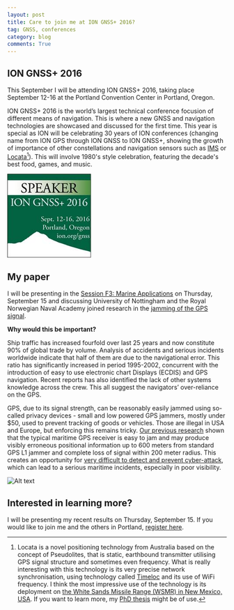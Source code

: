 ```yaml
---
layout: post
title: Care to join me at ION GNSS+ 2016? 
tag: GNSS, conferences
category: blog
comments: True
---
```



## ION GNSS+ 2016

This September I will be attending ION GNSS+ 2016, taking place September 12-16 at the Portland Convention Center in Portland, Oregon.

ION GNSS+ 2016 is the world’s largest technical conference focusion of different means of navigation. This is where a new GNSS and navigation technologies are showcased and discussed for the first time. This year is special as ION will be celebrating 30 years of ION conferences (changing name from ION GPS through ION GNSS to ION GNSS+, showing the growth of importance of other constellations and navigation sensors such as [IMS](https://en.wikipedia.org/wiki/Inertial_navigation_system) or [Locata](http://www.locata.com/technology/)[^1]). This will involve 1980's style celebration, featuring the decade's best food, games, and music. 

![Alt text](https://raw.githubusercontent.com/DfAC/DfAC.github.io/master/pics/ION2016_speaker.jpg "ION GNSS+ 2016")

## My paper

I will be presenting in the [Session F3: Marine Applications](https://www.ion.org/gnss/sessions.cfm?sessionID=511) on Thursday, September 15 and discussing University of Nottingham and the Royal Norwegian Naval Academy joined research in the [jamming of the GPS signal](https://www.ion.org/gnss/abstracts.cfm?paperID=4298).

**Why would this be important?**


Ship traffic has increased fourfold over last 25 years and now constitute 90% of global trade by volume. Analysis of accidents and serious incidents worldwide indicate that half of them are due to the navigational error. This ratio has significantly increased in period 1995-2002, concurrent with the introduction of easy to use electronic chart Displays (ECDIS) and GPS navigation. Recent reports has also identified the lack of other systems knowledge across the crew. 
This all suggest the navigators’ over-reliance on the GPS.

GPS, due to its signal strength, can be reasonably easily jammed using so-called privacy devices - small and low powered GPS jammers, mostly under $50, used to prevent tracking of goods or vehicles. Those are illegal in USA and Europe, but enforcing this remains tricky. [Our previous research](http://journals.cambridge.org/action/displayAbstract?fromPage=online&aid=10406405&fileId=S0373463316000473) shown that the typical maritime GPS receiver is easy to jam and may produce visibly erroneous positional information up to 600 meters from standard GPS L1 jammer and complete loss of signal within 200 meter radius.
This creates an opportunity for [very difficult to detect and prevent cyber-attack](https://thestack.com/cloud/2016/07/22/research-aims-to-prevent-maritime-gps-cyber-attacks/), which can lead to a serious maritime incidents, especially in poor visibility.


![Alt text](https://thestack.com/wp-content/uploads/2016/07/ship-collision-832x333.jpg "Marintime incident")


## Interested in learning more?

I will be presenting my recent results on Thursday, September 15. If you would like to join me and the others in Portland, [register here](https://www.ion.org/gnss/registration.cfm).



[^1]: Locata is a novel positioning technology from Australia based on the concept of Pseudolites, that is static, earthbound transmitter utilising GPS signal structure and sometimes even frequency. What is really interesting with this technology is its very precise network synchronisation, using technology called [Timeloc](http://www.locata.com/technology/locata-tech-explained/) and its use of WiFi frequency. I think the most impressive use of the technology is its deployment on [the White Sands Missile Range (WSMR) in New Mexico, USA](http://www.insidegnss.com/node/3071). If you want to learn more, my [PhD thesis](https://www.researchgate.net/publication/264858490_Closely-coupled_Integration_of_Locata_and_GPS_for_Engineering_Applications) might be of use.

